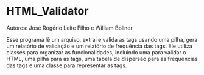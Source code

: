 # HTML_Validator
Autores: José Rogério Leite Filho e William Bollner

Esse programa lê um arquivo, extrai e valida as tags usando uma pilha, gera um relatório de validação e um relatório de frequência das tags. Ele utiliza classes para organizar as funcionalidades, incluindo uma para validar o HTML, uma pilha para as tags, uma tabela de dispersão para as frequências das tags e uma classe para representar as tags.

